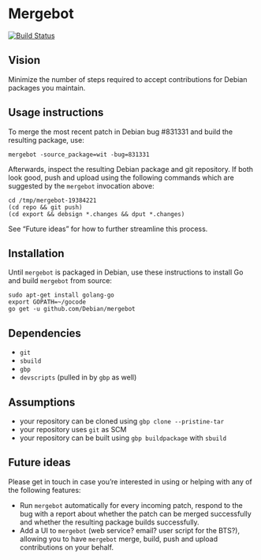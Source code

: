 # Mergebot

[![Build Status](https://travis-ci.org/Debian/mergebot.svg?branch=master)](https://travis-ci.org/Debian/mergebot)

## Vision

Minimize the number of steps required to accept contributions for Debian packages you maintain.

## Usage instructions

To merge the most recent patch in Debian bug #831331 and build the resulting
package, use:
```
mergebot -source_package=wit -bug=831331
```

Afterwards, inspect the resulting Debian package and git repository.
If both look good, push and upload using the following commands which are
suggested by the `mergebot` invocation above:
```
cd /tmp/mergebot-19384221
(cd repo && git push)
(cd export && debsign *.changes && dput *.changes)
```

See “Future ideas” for how to further streamline this process.

## Installation

Until `mergebot` is packaged in Debian, use these instructions to install Go
and build `mergebot` from source:

```
sudo apt-get install golang-go
export GOPATH=~/gocode
go get -u github.com/Debian/mergebot
```

## Dependencies

* `git`
* `sbuild`
* `gbp`
* `devscripts` (pulled in by `gbp` as well)

## Assumptions

* your repository can be cloned using `gbp clone --pristine-tar`
* your repository uses `git` as SCM
* your repository can be built using `gbp buildpackage` with `sbuild`

## Future ideas

Please get in touch in case you’re interested in using or helping with any of
the following features:

* Run `mergebot` automatically for every incoming patch, respond to the bug
  with a report about whether the patch can be merged successfully and whether
  the resulting package builds successfully.
* Add a UI to `mergebot` (web service? email? user script for the BTS?),
  allowing you to have `mergebot` merge, build, push and upload contributions
  on your behalf.
